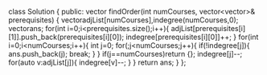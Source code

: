 class Solution {
public:
vector<int> findOrder(int numCourses, vector<vector<int>>& prerequisites) {
vector<int>adjList[numCourses],indegree(numCourses,0);
vector<int>ans;
for(int i=0;i<prerequisites.size();i++){
adjList[prerequisites[i][1]].push_back(prerequisites[i][0]);
indegree[prerequisites[i][0]]++;
}
for(int i=0;i<numCourses;i++){
int j=0;
for(;j<numCourses;j++){
if(!indegree[j]){
ans.push_back(j);
break;
}
}
if(j==numCourses)return {};
indegree[j]--;
for(auto v:adjList[j]){
indegree[v]--;
}
}
return ans;
}
};